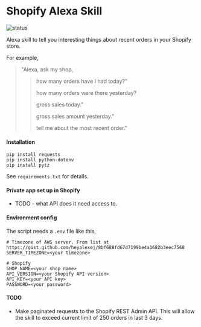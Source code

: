 # Shopify Alexa Skill
![status](https://img.shields.io/badge/status-ready%20to%20use-green)

Alexa skill to tell you interesting things about recent orders in your Shopify store.

For example,

>"Alexa, ask my shop, 
>>how many orders have I had today?"
>>
>>how many orders were there yesterday?
>>
>>gross sales today."
>>
>>gross sales amount yesterday."
>>
>>tell me about the most recent order."

#### Installation
```
pip install requests
pip install python-dotenv
pip install pytz
```
See `requirements.txt` for details.

#### Private app set up in Shopify
* TODO - what API does it need access to.

#### Environment config
The script needs a `.env` file like this,
```
# Timezone of AWS server. From list at https://gist.github.com/heyalexej/8bf688fd67d7199be4a1682b3eec7568
SERVER_TIMEZONE=<your timezone>

# Shopify
SHOP_NAME=<your shop name>
API_VERSION=<your Shopify API version>
API_KEY=<your API key>
PASSWORD=<your password>
```
#### TODO
* Make paginated requests to the Shopify REST Admin API. This will allow the skill to exceed current limit of 250 orders in last 3 days.
